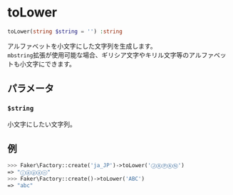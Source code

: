 # toLower
```php
toLower(string $string = '') :string
```
アルファベットを小文字にした文字列を生成します。  
`mbstring`拡張が使用可能な場合、ギリシア文字やキリル文字等のアルファベットも小文字にできます。

## パラメータ
### `$string`
小文字にしたい文字列。

## 例
```php
>>> Faker\Factory::create('ja_JP')->toLower('ⒿⒶⓅⒶⓃ')
=> "ⓙⓐⓟⓐⓝ"
>>> Faker\Factory::create()->toLower('ABC')
=> "abc"
```


